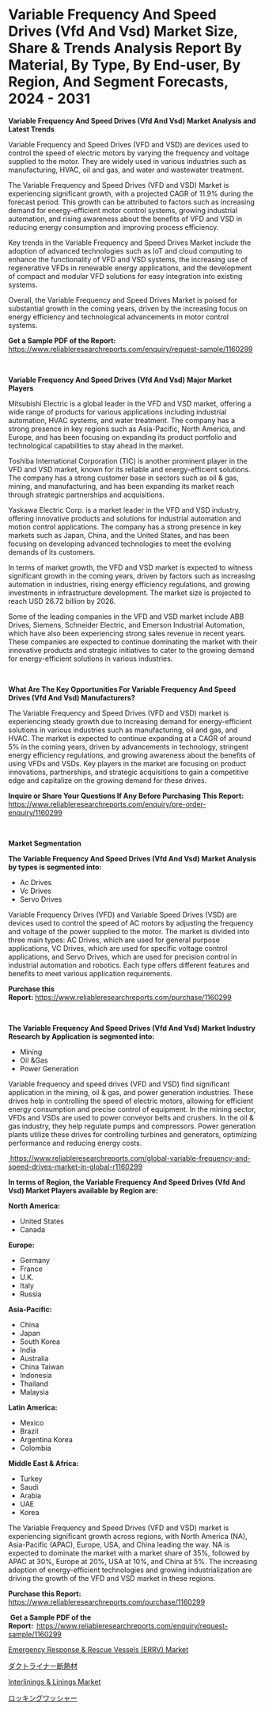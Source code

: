 <p><h1>Variable Frequency And Speed Drives (Vfd And Vsd) Market Size, Share & Trends Analysis Report By Material, By Type, By End-user, By Region, And Segment Forecasts, 2024 - 2031</h1></p><p><strong>Variable Frequency And Speed Drives (Vfd And Vsd) Market Analysis and Latest Trends</strong></p>
<p><p>Variable Frequency and Speed Drives (VFD and VSD) are devices used to control the speed of electric motors by varying the frequency and voltage supplied to the motor. They are widely used in various industries such as manufacturing, HVAC, oil and gas, and water and wastewater treatment.</p><p>The Variable Frequency and Speed Drives (VFD and VSD) Market is experiencing significant growth, with a projected CAGR of 11.9% during the forecast period. This growth can be attributed to factors such as increasing demand for energy-efficient motor control systems, growing industrial automation, and rising awareness about the benefits of VFD and VSD in reducing energy consumption and improving process efficiency.</p><p>Key trends in the Variable Frequency and Speed Drives Market include the adoption of advanced technologies such as IoT and cloud computing to enhance the functionality of VFD and VSD systems, the increasing use of regenerative VFDs in renewable energy applications, and the development of compact and modular VFD solutions for easy integration into existing systems.</p><p>Overall, the Variable Frequency and Speed Drives Market is poised for substantial growth in the coming years, driven by the increasing focus on energy efficiency and technological advancements in motor control systems.</p></p>
<p><strong>Get a Sample PDF of the Report:&nbsp;</strong> <a href="https://www.reliableresearchreports.com/enquiry/request-sample/1160299">https://www.reliableresearchreports.com/enquiry/request-sample/1160299</a></p>
<p>&nbsp;</p>
<p><strong>Variable Frequency And Speed Drives (Vfd And Vsd) Major Market Players</strong></p>
<p><p>Mitsubishi Electric is a global leader in the VFD and VSD market, offering a wide range of products for various applications including industrial automation, HVAC systems, and water treatment. The company has a strong presence in key regions such as Asia-Pacific, North America, and Europe, and has been focusing on expanding its product portfolio and technological capabilities to stay ahead in the market.</p><p>Toshiba International Corporation (TIC) is another prominent player in the VFD and VSD market, known for its reliable and energy-efficient solutions. The company has a strong customer base in sectors such as oil & gas, mining, and manufacturing, and has been expanding its market reach through strategic partnerships and acquisitions.</p><p>Yaskawa Electric Corp. is a market leader in the VFD and VSD industry, offering innovative products and solutions for industrial automation and motion control applications. The company has a strong presence in key markets such as Japan, China, and the United States, and has been focusing on developing advanced technologies to meet the evolving demands of its customers.</p><p>In terms of market growth, the VFD and VSD market is expected to witness significant growth in the coming years, driven by factors such as increasing automation in industries, rising energy efficiency regulations, and growing investments in infrastructure development. The market size is projected to reach USD 26.72 billion by 2026.</p><p>Some of the leading companies in the VFD and VSD market include ABB Drives, Siemens, Schneider Electric, and Emerson Industrial Automation, which have also been experiencing strong sales revenue in recent years. These companies are expected to continue dominating the market with their innovative products and strategic initiatives to cater to the growing demand for energy-efficient solutions in various industries.</p></p>
<p>&nbsp;</p>
<p><strong>What Are The Key Opportunities For Variable Frequency And Speed Drives (Vfd And Vsd) Manufacturers?</strong></p>
<p><p>The Variable Frequency and Speed Drives (VFD and VSD) market is experiencing steady growth due to increasing demand for energy-efficient solutions in various industries such as manufacturing, oil and gas, and HVAC. The market is expected to continue expanding at a CAGR of around 5% in the coming years, driven by advancements in technology, stringent energy efficiency regulations, and growing awareness about the benefits of using VFDs and VSDs. Key players in the market are focusing on product innovations, partnerships, and strategic acquisitions to gain a competitive edge and capitalize on the growing demand for these drives.</p></p>
<p><strong>Inquire or Share Your Questions If Any Before Purchasing This Report:</strong> <a href="https://www.reliableresearchreports.com/enquiry/pre-order-enquiry/1160299">https://www.reliableresearchreports.com/enquiry/pre-order-enquiry/1160299</a></p>
<p>&nbsp;</p>
<p><strong>Market Segmentation</strong></p>
<p><strong>The Variable Frequency And Speed Drives (Vfd And Vsd) Market Analysis by types is segmented into:</strong></p>
<p><ul><li>Ac Drives</li><li>Vc Drives</li><li>Servo Drives</li></ul></p>
<p><p>Variable Frequency Drives (VFD) and Variable Speed Drives (VSD) are devices used to control the speed of AC motors by adjusting the frequency and voltage of the power supplied to the motor. The market is divided into three main types: AC Drives, which are used for general purpose applications, VC Drives, which are used for specific voltage control applications, and Servo Drives, which are used for precision control in industrial automation and robotics. Each type offers different features and benefits to meet various application requirements.</p></p>
<p><strong>Purchase this Report:&nbsp;</strong><a href="https://www.reliableresearchreports.com/purchase/1160299">https://www.reliableresearchreports.com/purchase/1160299</a></p>
<p>&nbsp;</p>
<p><strong>The Variable Frequency And Speed Drives (Vfd And Vsd) Market Industry Research by Application is segmented into:</strong></p>
<p><ul><li>Mining</li><li>Oil &Gas</li><li>Power Generation</li></ul></p>
<p><p>Variable frequency and speed drives (VFD and VSD) find significant application in the mining, oil & gas, and power generation industries. These drives help in controlling the speed of electric motors, allowing for efficient energy consumption and precise control of equipment. In the mining sector, VFDs and VSDs are used to power conveyor belts and crushers. In the oil & gas industry, they help regulate pumps and compressors. Power generation plants utilize these drives for controlling turbines and generators, optimizing performance and reducing energy costs.</p></p>
<p><a href="https://www.reliableresearchreports.com/global-variable-frequency-and-speed-drives-market-in-global-r1160299">&nbsp;https://www.reliableresearchreports.com/global-variable-frequency-and-speed-drives-market-in-global-r1160299</a></p>
<p><strong>In terms of Region, the Variable Frequency And Speed Drives (Vfd And Vsd) Market Players available by Region are:</strong></p>
<p>
    <p> <strong> North America: </strong>
        <ul>
            <li>United States</li>
            <li>Canada</li>
        </ul>
        </p> 
    <p> <strong> Europe: </strong>
        <ul>
            <li>Germany</li>
            <li>France</li>
            <li>U.K.</li>
            <li>Italy</li>
            <li>Russia</li>
        </ul>
        </p> 
    <p> <strong> Asia-Pacific: </strong>
        <ul>
            <li>China</li>
            <li>Japan</li>
            <li>South Korea</li>
            <li>India</li>
            <li>Australia</li>
            <li>China Taiwan</li>
            <li>Indonesia</li>
            <li>Thailand</li>
            <li>Malaysia</li>
        </ul>
        </p> 
    <p> <strong> Latin America: </strong>
        <ul>
            <li>Mexico</li>
            <li>Brazil</li>
            <li>Argentina Korea</li>
            <li>Colombia</li>
        </ul>
        </p> 
    <p> <strong> Middle East & Africa: </strong>
        <ul>
            <li>Turkey</li>
            <li>Saudi</li>
            <li>Arabia</li>
            <li>UAE</li>
            <li>Korea</li>
        </ul>
    </p>
    </p>
<p><p>The Variable Frequency and Speed Drives (VFD and VSD) market is experiencing significant growth across regions, with North America (NA), Asia-Pacific (APAC), Europe, USA, and China leading the way. NA is expected to dominate the market with a market share of 35%, followed by APAC at 30%, Europe at 20%, USA at 10%, and China at 5%. The increasing adoption of energy-efficient technologies and growing industrialization are driving the growth of the VFD and VSD market in these regions.</p></p>
<p><strong>Purchase this Report: </strong><a href="https://www.reliableresearchreports.com/purchase/1160299">https://www.reliableresearchreports.com/purchase/1160299</a></p>
<p>&nbsp;<strong>Get a Sample PDF of the Report:&nbsp;&nbsp;</strong><a href="https://www.reliableresearchreports.com/enquiry/request-sample/1160299">https://www.reliableresearchreports.com/enquiry/request-sample/1160299</a></p>
<p><strong></strong></p>
<p><p><a href="https://github.com/okotobwrhuteie/Market-Research-Report-List-2/blob/main/emergency-response-rescue-vessels-errv-market.md">Emergency Response & Rescue Vessels (ERRV) Market</a></p><p><a href="https://medium.com/@chloeconn80/%E3%83%80%E3%82%AF%E3%83%88%E3%83%A9%E3%82%A4%E3%83%8A%E3%83%BC%E6%96%AD%E7%86%B1%E5%B8%82%E5%A0%B4%E3%83%AC%E3%83%9D%E3%83%BC%E3%83%88%E3%81%AF-%E3%81%93%E3%81%AE%E5%B8%82%E5%A0%B4%E3%81%AE%E6%9C%80%E6%96%B0%E3%81%AE%E3%83%88%E3%83%AC%E3%83%B3%E3%83%89%E3%82%84%E6%88%90%E9%95%B7%E6%A9%9F%E4%BC%9A%E3%82%92%E6%98%8E%E3%82%89%E3%81%8B%E3%81%AB%E3%81%97%E3%81%A6%E3%81%84%E3%81%BE%E3%81%99-8710863d928b">ダクトライナー断熱材</a></p><p><a href="https://issuu.com/reportprime-2/docs/interlinings-linings-market-size-2030.pptx">Interlinings & Linings Market</a></p><p><a href="https://medium.com/@dylanwright66/%E3%83%AD%E3%83%83%E3%82%AD%E3%83%B3%E3%82%B0%E3%83%AF%E3%83%83%E3%82%B7%E3%83%A3%E3%83%BC%E5%B8%82%E5%A0%B4%E3%81%AE%E3%83%88%E3%83%AC%E3%83%B3%E3%83%89%E3%81%A8%E5%B8%82%E5%A0%B4%E5%88%86%E6%9E%90%E3%81%AF-2024%E5%B9%B4%E3%81%8B%E3%82%892031%E5%B9%B4%E3%81%BE%E3%81%A7%E3%81%AE%E6%9C%9F%E9%96%93%E3%81%AB%E4%BA%88%E6%B8%AC%E3%81%95%E3%82%8C%E3%81%A6%E3%81%84%E3%81%BE%E3%81%99-037bad757cbe">ロッキングワッシャー</a></p></p>
